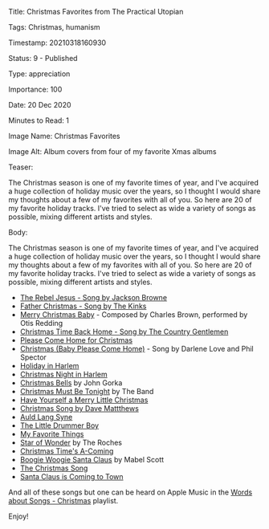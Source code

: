 Title:  Christmas Favorites from The Practical Utopian

Tags:   Christmas, humanism

Timestamp: 20210318160930

Status: 9 - Published

Type:   appreciation

Importance: 100

Date:   20 Dec 2020

Minutes to Read: 1

Image Name: Christmas Favorites

Image Alt: Album covers from four of my favorite Xmas albums

Teaser: 

The Christmas season is one of my favorite times of year, and I've acquired a huge collection of holiday music over the years, so I thought I would share my thoughts about a few of my favorites with all of you. So here are 20 of my favorite holiday tracks. I've tried to select as wide a variety of songs as possible, mixing different artists and styles. 

Body: 

The Christmas season is one of my favorite times of year, and I've acquired a huge collection of holiday music over the years, so I thought I would share my thoughts about a few of my favorites with all of you. So here are 20 of my favorite holiday tracks. I've tried to select as wide a variety of songs as possible, mixing different artists and styles. 

+ [The Rebel Jesus - Song by Jackson Browne](the-rebel-jesus-song-by-jackson-browne.html)
+ [Father Christmas - Song by The Kinks](father-christmas-song-by-the-kinks.html)
+ [Merry Christmas Baby](merry-christmas-baby.html) - Composed by Charles Brown, performed by Otis Redding
+ [Christmas Time Back Home - Song by The Country Gentlemen](christmas-time-back-home-song-by-the-country-gentlemen.html)
+ [Please Come Home for Christmas](please-come-home-for-christmas.html)
+ [Christmas (Baby Please Come Home)](christmas-baby-please-come-home.html) - Song by Darlene Love and Phil Spector
+ [Holiday in Harlem](holiday-in-harlem.html)
+ [Christmas Night in Harlem](christmas-night-in-harlem.html)
+ [Christmas Bells](christmas-bells.html) by John Gorka
+ [Christmas Must Be Tonight](christmas-must-be-tonight.html) by The Band
+ [Have Yourself a Merry Little Christmas](have-yourself-a-merry-little-christmas.html)
+ [Christmas Song by Dave Mattthews](christmas-song-by-dave-matthews.html)
+ [Auld Lang Syne](auld-lang-syne.html)
+ [The Little Drummer Boy](the-little-drummer-boy.html)
+ [My Favorite Things](my-favorite-things.html)
+ [Star of Wonder](star-of-wonder.html) by The Roches
+ [Christmas Time's A-Coming](christmas-times-a-coming.html)
+ [Boogie Woogie Santa Claus](boogie-woogie-santa-claus.html) by Mabel Scott
+ [The Christmas Song](the-christmas-song.html)
+ [Santa Claus is Coming to Town](santa-claus-is-coming-to-town.html)

And all of these songs but one can be heard on Apple Music in the [Words about Songs - Christmas][pl] playlist. 

Enjoy!

[pl]: https://itunes.apple.com/us/playlist/words-about-songs-christmas/pl.u-DdAN0koTgqpdG
